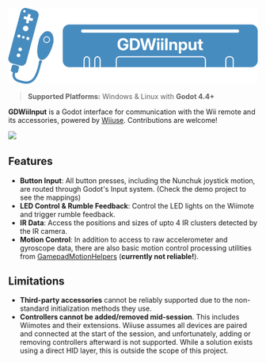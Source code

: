 <p align="center">
  <img src="./resources/GDWiiInputBanner.png" />
</p>

> **Supported Platforms:** Windows & Linux with **Godot 4.4+**

**GDWiiInput** is a Godot interface for communication with the Wii remote and its accessories, powered by [Wiiuse](https://github.com/wiiuse/wiiuse). Contributions are welcome!

[![][docs-stable-img]][docs-stable-url]

[docs-stable-img]: https://img.shields.io/badge/docs-dev-blue.svg
[docs-stable-url]: https://godot-wii-input.readthedocs.io/

## Features

- **Button Input**: All button presses, including the Nunchuk joystick motion, are routed through Godot's Input system. (Check the demo project to see the mappings)
- **LED Control & Rumble Feedback**: Control the LED lights on the Wiimote and trigger rumble feedback.
- **IR Data**: Access the positions and sizes of upto 4 IR clusters detected by the IR camera.
- **Motion Control**: In addition to access to raw accelerometer and gyroscope data, there are also basic motion control processing utilities from [GamepadMotionHelpers](https://github.com/JibbSmart/GamepadMotionHelpers) (**currently not reliable!**).

## Limitations

- **Third-party accessories** cannot be reliably supported due to the non-standard initialization methods they use.
- **Controllers cannot be added/removed mid-session**. This includes Wiimotes and their extensions. Wiiuse assumes all devices are paired and connected at the start of the session, and unfortunately, adding or removing controllers afterward is not supported. While a solution exists using a direct HID layer, this is outside the scope of this project.
